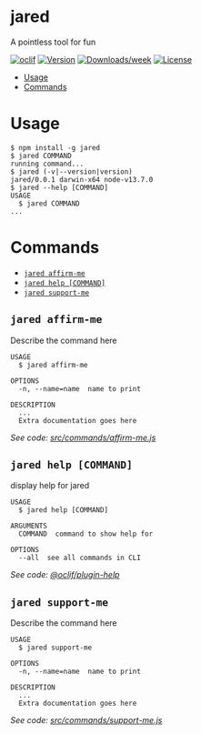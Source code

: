 jared
=====

A pointless tool for fun

[![oclif](https://img.shields.io/badge/cli-oclif-brightgreen.svg)](https://oclif.io)
[![Version](https://img.shields.io/npm/v/jared.svg)](https://npmjs.org/package/jared)
[![Downloads/week](https://img.shields.io/npm/dw/jared.svg)](https://npmjs.org/package/jared)
[![License](https://img.shields.io/npm/l/jared.svg)](https://github.com/jaobrown/jared-cli/blob/master/package.json)

<!-- toc -->
* [Usage](#usage)
* [Commands](#commands)
<!-- tocstop -->
# Usage
<!-- usage -->
```sh-session
$ npm install -g jared
$ jared COMMAND
running command...
$ jared (-v|--version|version)
jared/0.0.1 darwin-x64 node-v13.7.0
$ jared --help [COMMAND]
USAGE
  $ jared COMMAND
...
```
<!-- usagestop -->
# Commands
<!-- commands -->
* [`jared affirm-me`](#jared-affirm-me)
* [`jared help [COMMAND]`](#jared-help-command)
* [`jared support-me`](#jared-support-me)

## `jared affirm-me`

Describe the command here

```
USAGE
  $ jared affirm-me

OPTIONS
  -n, --name=name  name to print

DESCRIPTION
  ...
  Extra documentation goes here
```

_See code: [src/commands/affirm-me.js](https://github.com/jaobrown/jared-cli/blob/v0.0.1/src/commands/affirm-me.js)_

## `jared help [COMMAND]`

display help for jared

```
USAGE
  $ jared help [COMMAND]

ARGUMENTS
  COMMAND  command to show help for

OPTIONS
  --all  see all commands in CLI
```

_See code: [@oclif/plugin-help](https://github.com/oclif/plugin-help/blob/v3.2.0/src/commands/help.ts)_

## `jared support-me`

Describe the command here

```
USAGE
  $ jared support-me

OPTIONS
  -n, --name=name  name to print

DESCRIPTION
  ...
  Extra documentation goes here
```

_See code: [src/commands/support-me.js](https://github.com/jaobrown/jared-cli/blob/v0.0.1/src/commands/support-me.js)_
<!-- commandsstop -->
